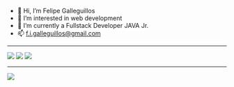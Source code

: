 - 👋 Hi, I’m Felipe Galleguillos
- 👀 I’m interested in web development
- 🌱 I’m currently a Fullstack Developer JAVA Jr.
- 📫 f.i.galleguillos@gmail.com

<!---
FelipeGalleguillos/FelipeGalleguillos is a ✨ special ✨ repository because its `README.md` (this file) appears on your GitHub profile.
You can click the Preview link to take a look at your changes.
--->
<hr>
<div>
  <a href="https://www.instagram.com/phillipg.exe/"><img src="https://img.shields.io/badge/Instagram-fc6484?style=for-the-badge&logo=Instagram&logoColor=white"></img></a>
  <a href="mailto:f.i.galleguillos@gmail.com"><img src="https://img.shields.io/badge/Gmail-d43000?style=for-the-badge&logo=Gmail&logoColor=white"></img></a>
  <a href="https://www.linkedin.com/in/felipe-galleguillos-722999263/"><img src="https://img.shields.io/badge/LinkedIn-004ccf?style=for-the-badge&logo=LinkedIn&logoColor=white"></img></a>
</div>

<hr>
<img src="https://github-readme-stats.vercel.app/api?username=FelipeGalleguillos&show_icons=true&theme=radical"></img>


